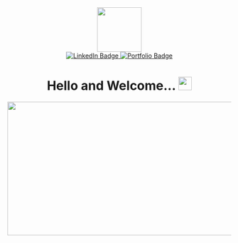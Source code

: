 <div id="header" align="center">
  <img src="https://media.giphy.com/media/sfVCHVKeF4xsT02LMZ/giphy.gif" width="100"/>
  <div id="badges">
  <a href="https://www.linkedin.com/in/luke-granered/">
    <img src="https://img.shields.io/badge/LinkedIn-blue?style=for-the-badge&logo=linkedin&logoColor=white" alt="LinkedIn Badge"/>
  </a>
  <a href="https://lukegranered.github.io/lukes-portfolio/">
    <img src="https://img.shields.io/badge/Portfolio-green?style=for-the-badge" alt="Portfolio Badge"/>
  </a>
</div>
  <img src="https://komarev.com/ghpvc/?username=snew430&style=flat-square&color=blue" alt=""/>
  <h1>
  Hello and Welcome...
  <img src="https://media.giphy.com/media/hvRJCLFzcasrR4ia7z/giphy.gif" width="30px"/>
</h1>
</div>

<div align="center">
  <img src="https://media.giphy.com/media/SWoSkN6DxTszqIKEqv/giphy.gif" width="600" height="300"/>
</div>
